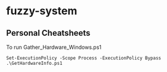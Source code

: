 # fuzzy-system
## Personal Cheatsheets

To run Gather_Hardware_Windows.ps1

```
Set-ExecutionPolicy -Scope Process -ExecutionPolicy Bypass
.\GetHardwareInfo.ps1
```

